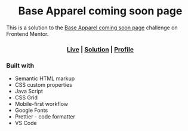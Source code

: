 <h1 align='center'>Base Apparel coming soon page</h1>

This is a solution to the [Base Apparel coming soon page](https://www.frontendmentor.io/challenges/base-apparel-coming-soon-page-5d46b47f8db8a7063f9331a0) challenge on Frontend Mentor.

<h3 align='center'>
<a href="https://logic23dev.github.io/base-apparel-coming-soon-page/">Live</a>
| <a href="https://www.frontendmentor.io/solutions/base-apparel-coming-soon-page-qJXM5c0pOa">Solution</a>
| <a href="https://www.frontendmentor.io/profile/logic23dev">Profile</a>
</h3>

### Built with

- Semantic HTML markup
- CSS custom properties
- Java Script
- CSS Grid
- Mobile-first workflow
- Google Fonts
- Prettier - code formatter
- VS Code
